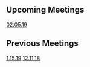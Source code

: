 ## Upcoming Meetings

[02.05.19](02-05-19.html)

## Previous Meetings

[1.15.19](01-15-19.html)
[12.11.18](12-11-18.html)

